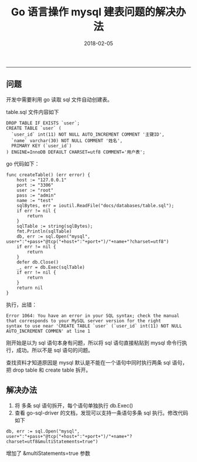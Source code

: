 ﻿---
title: Go 语言操作 mysql 建表问题的解决办法
date: 2018-02-05
categories: Coding
tags:
  - Go
  - Mysql
---
----------------------------------

## 问题
开发中需要利用 go 读取 sql 文件自动创建表。

table.sql 文件内容如下
```
DROP TABLE IF EXISTS `user`;
CREATE TABLE `user` (
  `user_id` int(11) NOT NULL AUTO_INCREMENT COMMENT '主键ID',
  `name` varchar(30) NOT NULL COMMENT '姓名',
  PRIMARY KEY (`user_id`)
) ENGINE=InnoDB DEFAULT CHARSET=utf8 COMMENT='用户表';
```

<!-- more -->
go 代码如下：
```
func createTable() (err error) {
	host := "127.0.0.1"
	port := "3306"
	user := "root"
	pass := "admin"
	name := "test"
	sqlBytes, err = ioutil.ReadFile("docs/databases/table.sql");
	if err != nil {
		return
	}
	sqlTable := string(sqlBytes);
	fmt.Println(sqlTable)
	db, err := sql.Open("mysql", user+":"+pass+"@tcp("+host+":"+port+")/"+name+"?charset=utf8")
	if err != nil {
		return
	}
	defer db.Close()
	_, err = db.Exec(sqlTable)
	if err != nil {
		return
	}
	return nil
}
```
执行，出错：
```
Error 1064: You have an error in your SQL syntax; check the manual that corresponds to your MySQL server version for the right 
syntax to use near 'CREATE TABLE `user` (`user_id` int(11) NOT NULL AUTO_INCREMENT COMMEN' at line 1
```
刚开始是以为 sql 语句本身有问题，所以将 sql 语句直接粘贴到 mysql 命令行执行，成功。所以不是 sql 语句的问题。

查找资料才知道原因是 mysql 默认是不能在一个语句中同时执行两条 sql 语句，把 drop table 和 create table 拆开。

## 解决办法

1. 将 多条 sql 语句拆开，每个语句单独执行 db.Exec()
2. 查看 go-sql-driver 的文档，发现可以支持一条语句多条 sql 执行。修改代码如下
```
db, err := sql.Open("mysql", user+":"+pass+"@tcp("+host+":"+port+")/"+name+"?charset=utf8&multiStatements=true")
```
增加了 &multiStatements=true 参数

